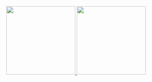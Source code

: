 <div align="center">
  <a href="https://github.com/robertodesilva">
  <img height="180em" widht="40%" src="https://github-readme-stats.vercel.app/api?username=robertodesilva&show_icons=true&theme=dark&include_all_commits=true&count_private=true"/>
  <img height="180em" widht="40%" src="https://github-readme-stats.vercel.app/api/top-langs/?username=robertodesilva&layout=compact&langs_count=7&theme=dark"/>
</div>

